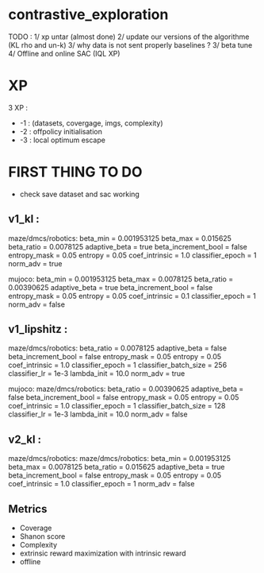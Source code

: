 # contrastive_exploration

TODO : 
1/ xp untar (almost done)
2/ update our versions of the algorithme (KL rho and un-k)
3/ why data is not sent properly baselines ? 
3/ beta tune
4/ Offline and online SAC (IQL XP)

# XP 
3 XP : 
* -1 : (datasets, covergage, imgs, complexity)
* -2 : offpolicy initialisation
* -3 : local optimum escape 

# FIRST THING TO DO
* check save dataset and sac working 




<!-- HP EXPLORATION ONLY -->
## v1_kl : 
maze/dmcs/robotics:
beta_min = 0.001953125
beta_max = 0.015625
beta_ratio = 0.0078125
adaptive_beta = true
beta_increment_bool = false
entropy_mask = 0.05
entropy = 0.05
coef_intrinsic = 1.0
classifier_epoch = 1
norm_adv = true

mujoco:
beta_min = 0.001953125
beta_max = 0.0078125
beta_ratio = 0.00390625
adaptive_beta = true
beta_increment_bool = false
entropy_mask = 0.05
entropy = 0.05
coef_intrinsic = 0.1
classifier_epoch = 1
norm_adv = false

## v1_lipshitz :
maze/dmcs/robotics:
beta_ratio = 0.0078125
adaptive_beta = false
beta_increment_bool = false
entropy_mask = 0.05
entropy = 0.05
coef_intrinsic = 1.0
classifier_epoch = 1
classifier_batch_size = 256
classifier_lr = 1e-3
lambda_init = 10.0
norm_adv = true

mujoco:
maze/dmcs/robotics:
beta_ratio = 0.00390625
adaptive_beta = false
beta_increment_bool = false
entropy_mask = 0.05
entropy = 0.05
coef_intrinsic = 1.0
classifier_epoch = 1
classifier_batch_size = 128
classifier_lr = 1e-3
lambda_init = 10.0
norm_adv = false

## v2_kl :
maze/dmcs/robotics:
maze/dmcs/robotics:
beta_min = 0.001953125
beta_max = 0.0078125
beta_ratio = 0.015625
adaptive_beta = true
beta_increment_bool = false
entropy_mask = 0.05
entropy = 0.05
coef_intrinsic = 1.0
classifier_epoch = 1
norm_adv = false

## Metrics 
* Coverage 
* Shanon score
* Complexity
* extrinsic reward maximization with intrinsic reward
* offline



